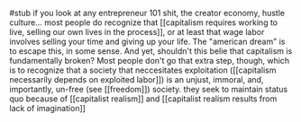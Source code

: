 #stub 
if you look at any entrepreneur 101 shit, the creator economy, hustle culture...
most people do recognize that [[capitalism requires working to live, selling our own lives in the process]], or at least that wage labor involves selling your time and giving up your life. The "american dream" is to escape this, in some sense.
And yet, shouldn't this belie that capitalism is fundamentally broken? Most people don't go that extra step, though, which is to recognize that a society that neccesitates exploitation ([[capitalism necessarily depends on exploited labor]]) is an unjust, immoral, and, importantly, un-free (see [[freedom]]) society.
they seek to maintain status quo because of [[capitalist realism]] and [[capitalist realism results from lack of imagination]]